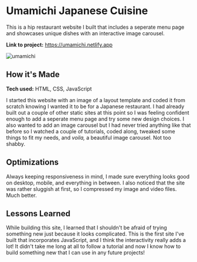 # Umamichi Japanese Cuisine
This is a hip restaurant website I built that includes a seperate menu page and showcases unique dishes with an interactive image carousel.

**Link to project:** https://umamichi.netlify.app

![umamichi](https://user-images.githubusercontent.com/106822556/177653538-cd2dd8ec-4c12-4c1a-ac8f-afe822026d02.png)

## How it's Made
**Tech used:** HTML, CSS, JavaScript

I started this website with an image of a layout template and coded it from scratch knowing I wanted it to be for a Japanese restaurant. I had already built out a couple of other static sites at this point so I was feeling confident enough to add a seperate menu page and try some new design choices. I also wanted to add an image carousel but I had never tried anything like that before so I watched a couple of tutorials, coded along, tweaked some things to fit my needs, and *voila,* a beautiful image carousel. Not too shabby.

## Optimizations
Always keeping responsiveness in mind, I made sure everything looks good on desktop, mobile, and everything in between. I also noticed that the site was rather sluggish at first, so I compressed my image and video files. Much better.

## Lessons Learned
While building this site, I learned that I shouldn't be afraid of trying something new just because it looks complicated. This is the first site I've built that incorporates JavaScript, and I think the interactivity really adds a lot! It didn't take me long at all to follow a tutorial and now I know how to build something new that I can use in any future projects!
